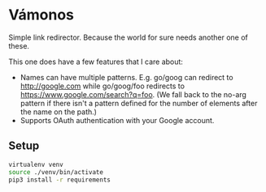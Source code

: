 # Vámonos

Simple link redirector. Because the world for sure needs another one of these.

This one does have a few features that I care about:

- Names can have multiple patterns. E.g. go/goog can redirect to http://google.com while go/goog/foo redirects to https://www.google.com/search?q=foo. (We fall back to the no-arg pattern if there isn't a pattern defined for the number of elements after the name on the path.)
- Supports OAuth authentication with your Google account.

## Setup

```bash
virtualenv venv
source ./venv/bin/activate
pip3 install -r requirements
```